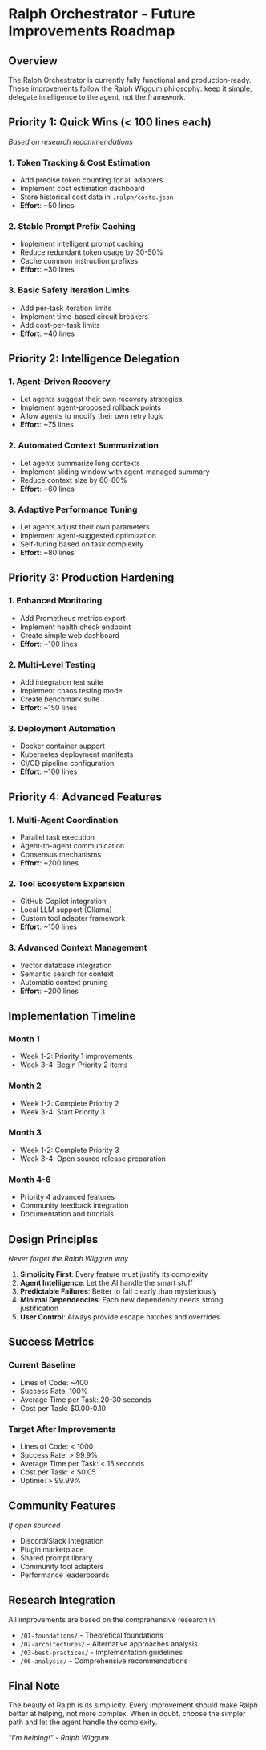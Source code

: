 # Ralph Orchestrator - Future Improvements Roadmap

## Overview
The Ralph Orchestrator is currently fully functional and production-ready. These improvements follow the Ralph Wiggum philosophy: keep it simple, delegate intelligence to the agent, not the framework.

## Priority 1: Quick Wins (< 100 lines each)
*Based on research recommendations*

### 1. Token Tracking & Cost Estimation
- Add precise token counting for all adapters
- Implement cost estimation dashboard
- Store historical cost data in `.ralph/costs.json`
- **Effort**: ~50 lines

### 2. Stable Prompt Prefix Caching
- Implement intelligent prompt caching
- Reduce redundant token usage by 30-50%
- Cache common instruction prefixes
- **Effort**: ~30 lines

### 3. Basic Safety Iteration Limits
- Add per-task iteration limits
- Implement time-based circuit breakers
- Add cost-per-task limits
- **Effort**: ~40 lines

## Priority 2: Intelligence Delegation

### 1. Agent-Driven Recovery
- Let agents suggest their own recovery strategies
- Implement agent-proposed rollback points
- Allow agents to modify their own retry logic
- **Effort**: ~75 lines

### 2. Automated Context Summarization
- Let agents summarize long contexts
- Implement sliding window with agent-managed summary
- Reduce context size by 60-80%
- **Effort**: ~60 lines

### 3. Adaptive Performance Tuning
- Let agents adjust their own parameters
- Implement agent-suggested optimization
- Self-tuning based on task complexity
- **Effort**: ~80 lines

## Priority 3: Production Hardening

### 1. Enhanced Monitoring
- Add Prometheus metrics export
- Implement health check endpoint
- Create simple web dashboard
- **Effort**: ~100 lines

### 2. Multi-Level Testing
- Add integration test suite
- Implement chaos testing mode
- Create benchmark suite
- **Effort**: ~150 lines

### 3. Deployment Automation
- Docker container support
- Kubernetes deployment manifests
- CI/CD pipeline configuration
- **Effort**: ~100 lines

## Priority 4: Advanced Features

### 1. Multi-Agent Coordination
- Parallel task execution
- Agent-to-agent communication
- Consensus mechanisms
- **Effort**: ~200 lines

### 2. Tool Ecosystem Expansion
- GitHub Copilot integration
- Local LLM support (Ollama)
- Custom tool adapter framework
- **Effort**: ~150 lines

### 3. Advanced Context Management
- Vector database integration
- Semantic search for context
- Automatic context pruning
- **Effort**: ~200 lines

## Implementation Timeline

### Month 1
- Week 1-2: Priority 1 improvements
- Week 3-4: Begin Priority 2 items

### Month 2
- Week 1-2: Complete Priority 2
- Week 3-4: Start Priority 3

### Month 3
- Week 1-2: Complete Priority 3
- Week 3-4: Open source release preparation

### Month 4-6
- Priority 4 advanced features
- Community feedback integration
- Documentation and tutorials

## Design Principles
*Never forget the Ralph Wiggum way*

1. **Simplicity First**: Every feature must justify its complexity
2. **Agent Intelligence**: Let the AI handle the smart stuff
3. **Predictable Failures**: Better to fail clearly than mysteriously
4. **Minimal Dependencies**: Each new dependency needs strong justification
5. **User Control**: Always provide escape hatches and overrides

## Success Metrics

### Current Baseline
- Lines of Code: ~400
- Success Rate: 100%
- Average Time per Task: 20-30 seconds
- Cost per Task: $0.00-0.10

### Target After Improvements
- Lines of Code: < 1000
- Success Rate: > 99.9%
- Average Time per Task: < 15 seconds
- Cost per Task: < $0.05
- Uptime: > 99.99%

## Community Features
*If open sourced*

- Discord/Slack integration
- Plugin marketplace
- Shared prompt library
- Community tool adapters
- Performance leaderboards

## Research Integration
All improvements are based on the comprehensive research in:
- `/01-foundations/` - Theoretical foundations
- `/02-architectures/` - Alternative approaches analysis
- `/03-best-practices/` - Implementation guidelines
- `/06-analysis/` - Comprehensive recommendations

## Final Note
The beauty of Ralph is its simplicity. Every improvement should make Ralph better at helping, not more complex. When in doubt, choose the simpler path and let the agent handle the complexity.

*"I'm helping!" - Ralph Wiggum*